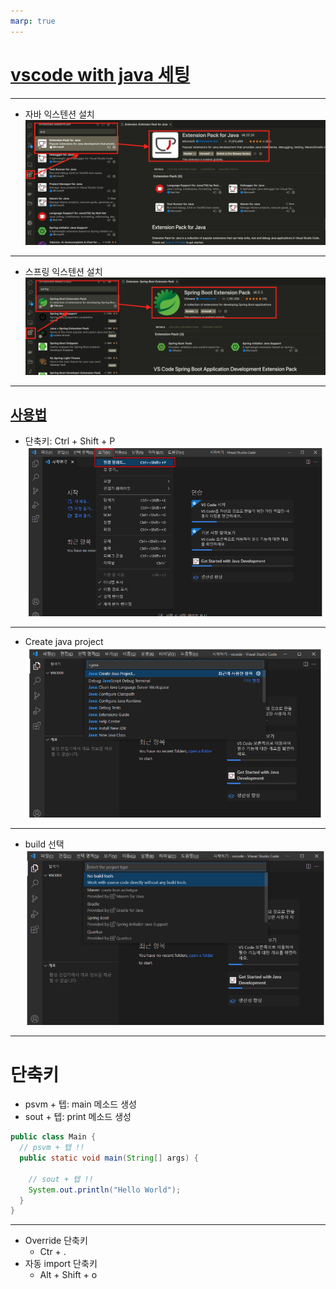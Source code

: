 ```yaml
---
marp: true
---
```

# [vscode with java 세팅](https://offbyone.tistory.com/437)

---
- 자바 익스텐션 설치
![Alt text](./img/vscode/image.png)

---
- 스프링 익스텐션 설치
![Alt text](./img/vscode/image-1.png)

---
## [사용법]((https://code.visualstudio.com/docs/java/java-tutorial)) 
- 단축키: Ctrl + Shift + P
![Alt text](./img/vscode/image-2.png)

---
- Create java project
![Alt text](./img/vscode/image-3.png)

---
- build 선택 
![Alt text](./img/vscode/image-4.png)

---
# 단축키 
- psvm + 텝: main 메소드 생성 
- sout + 텝: print 메소드 생성 
```java
public class Main {
  // psvm + 텝 !!
  public static void main(String[] args) {
    
    // sout + 텝 !!
    System.out.println("Hello World");
  }
}
```
---
- Override 단축키
  - Ctr + .
- 자동 import 단축키 
  - Alt + Shift + o
